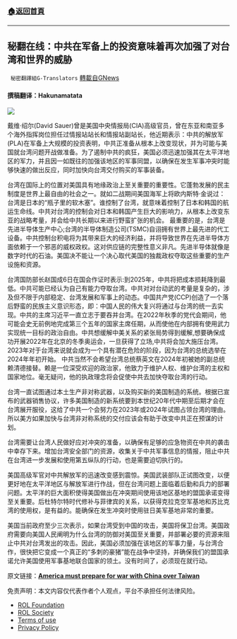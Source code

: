 ###  [:house:返回首頁](https://github.com/ourhimalayas/txt)
---


## 秘翻在线：中共在军备上的投资意味着再次加强了对台湾和世界的威胁
` 秘密翻譯組G-Translators` [轉載自GNews](https://gnews.org/zh-hans/1693322/)

#### 撰稿翻译：Hakunamatata

![](https://assets.gnews.org/wp-content/uploads/2021/11/27CHINABASE443dsaf34t4dgaaster1050.jpg)

戴维·绍尔(David Sauer)曾是美国中央情报局(CIA)高级官员，曾在东亚和南亚多个海外指挥岗位担任过情报站站长和情报站副站长，他近期表示：中共的解放军(PLA)在军备上大规模的投资表明，中共正准备从根本上改变现状，并为可能与美国就台湾问题开战做准备。为了遏制中共的疯狂，美国必须迅速加强其在太平洋地区的军力，并且因一如既往的加强该地区的军事同盟，以确保在发生军事冲突时能够快速的做出反应，同时加快向台湾交付购买的军事装备。

台湾在国际上的位置对美国具有地缘政治上至关重要的重要性。它蓬勃发展的民主制度是世界上最自由的社会之一。就如二战期间美国海军上将欧内斯特·金说过：台湾是日本的“瓶子里的软木塞”。谁控制了台湾，就意味着控制了日本和韩国的航运生命线。中共对台湾的控制会对日本和韩国产生巨大的影响力，从根本上改变东亚的战略考量，并会给中共长期以来进行野蛮扩张的机会。 最重要的是，台湾是先进半导体生产中心;台湾的半导体制造公司(TSMC)自诩拥有世界上最先进的代工设备。中共控制台积电将为其带来巨大的经济利益，并将导致世界在先进半导体方面依赖于一个邪恶的威权政权。这对供应链的完整性意义非凡。先进半导体就像是数字时代的石油。美国决不能让一个决心取代美国的独裁政权夺取这些重要的生产设施和资源。

台湾国防部长赵国成6日在国会作证时表示:到2025年，中共将把成本损耗降到最低。中共可能已经认为自己有能力夺取台湾。中共对对台动武的考量是复杂的，涉及但不限于内部稳定、台湾发展和军事上的动态。中国共产党(CCP)创造了一个落后野蛮的民族主义意识形态，即：中国人民的伟大复兴将通过与台湾的统一去实现。中共的主席习近平一直立志于要吞并台湾。在2022年秋季的党代会期间，他可能会史无前例地完成第三个五年的国家主席任期，从而使他在内部拥有使用武力实现统一目标的政治自由。中共想缓解中美关系的紧张局势得到缓解,想要确保成功开展2022年在北京的冬季奥运会，一旦获得了立场,中共将会加大施压台湾。2023年对于台湾来说就会成为一个具有潜在危险的阶段，因为台湾的总统选举在2024年年初开始。 中共当然不会希望台湾总统蔡英文在2024年初被她的副总统赖清德接替。赖是一位深受欢迎的政治家，他致力于维护人权、维护台湾的主权和国家地位。毫无疑问，他的执政理念将会促使中共去加快夺取台湾的行动。

台湾一直试图通过本土生产非对称武器，以及购买新的美国制造的系统。根据已宣布的武器销售协议，许多美国制造的新系统要到本世纪20年代中期至后期才会在台湾展开服役，这给了中共一个会努力在2023年或2024年试图占领台湾的理由。所以美方如果加快与台湾非对称系统的交付应该会有助于改变中共正在预谋的计划。

台湾需要让台湾人民做好应对冲突的准备，以确保有足够的应急物资在中共的袭击中幸存下来。增加台湾安全部门的资源，收集关于中共军事信息的情报，阻止中共在台湾进一步发展和使用第五纵队的行动，也是需要迫切执行的。

美国高级军官对中共解放军的迅速改变感到震惊。美国武装部队正试图改变，以便更好地在太平洋地区与解放军进行作战，但在台湾问题上面临着后勤和兵力的部署问题。太平洋的巨大面积使得美国做出在冲突期间使用该地区基地的盟国承诺变得至关重要。后杜特尔特时代修补与菲律宾的关系，以获得克拉克空军基地和苏比克湾的使用权，是有益的。能确保在发生冲突时使用驻日美军基地非常的重要。

美国当前政府至少三次表示，如果台湾受到中国的攻击，美国将保卫台湾。美国政府需要向美国人民阐明为什么台湾的防御对美国至关重要，并部署必要的资源来阻止中共对台湾发出的攻击。因此，美国必须加强在该地区的军事力量，与台湾合作，很快把它变成一个真正的“多刺的豪猪”能在战争中坚持，并确保我们的盟国承诺允许美国使用军事基地联合国家的领土。没有时间了，必须现在就行动。

原文链接：[**America must prepare for war with China over Taiwan**](https://thehill.com/opinion/national-security/582767-america-must-prepare-for-war-with-china-over-taiwan?rl=1)

 

免责声明：本文内容仅代表作者个人观点，平台不承担任何法律风险。

- [ROL Foundation](https://rolfoundation.org/)
- [ROL Society](https://rolsociety.org/)
- [Terms of use](https://gnews.org/terms-of-use-3/)
- [Privacy Policy](https://gnews.org/privacy-policy/)
